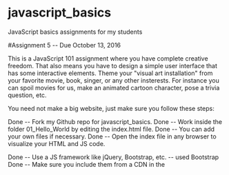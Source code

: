 # javascript_basics
JavaScript basics assignments for my students


#Assignment 5 -- Due October 13, 2016

This is a JavaScript 101 assignment where you have complete creative freedom. 
That also means you have to design a simple user interface that has some interactive elements. 
Theme your "visual art installation" from your favorite movie, book, singer, or any other insterests. 
For instance you can spoil movies for us, make an animated cartoon character, pose a trivia question, etc.

You need not make a big website, just make sure you follow these steps:

Done -- Fork my Github repo for javascript_basics.
Done -- Work inside the folder 01_Hello_World by editing the index.html file.
Done -- You can add your own files if necessary.
Done -- Open the index file in any browser to visualize your HTML and JS code.

Done -- Use a JS framework like jQuery, Bootstrap, etc. -- used Bootstrap
Done -- Make sure you include them from a CDN in the <script> tag.

Done -- Define one or more JS functions that do something visible to page elements;
Done -- such as moving things around, adding new text, etc. -- Added the clock button
 You must use a 
Done -- variable -- used 2
Done -- and an array, --  used 2
Done -- and include a for-loop somewhere., -- used 2
 
Done -- Add some buttons or other interactive component -- change image based on model
Done -- you MUST use the resources from the framework. -- Used Bootstrap class btn, etc.

Done -- Clicking the button must call a JS function. You can have multiple buttons.

Done -- Commit your changes, 
Done -- push, 
To be done soon -- and create a pull request agains my repo so I can see and grade your creations.
Read up on JavaScript from the W3Schools resources included above or from elsewhere.

Ask in discussion or Slack #general if anything is not clear.

Enjoy!

-CG
